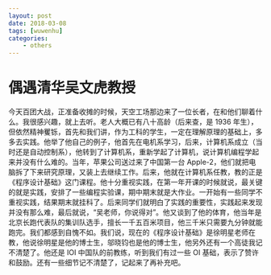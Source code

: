 ```yaml
---
layout: post
date: 2018-03-08
tags: [wuwenhu]
categories:
    - others
---
```


# 偶遇清华吴文虎教授

今天百团大战，正准备收摊的时候，天空工场那边来了一位长者，在和他们聊着什么。我很感兴趣，就上去听。老人大概已有八十高龄（后来查，是 1936 年生），但依然精神矍铄，首先和我们讲，作为工科的学生，一定在理解原理的基础上，多多去实践。他举了他自己的例子，他首先在电机系学习，后来，计算机系成立（当时还是自动控制系），他转到了计算机系，重新学起了计算机，说计算机编程学起来并没有什么难的。当年，苹果公司送过来了中国第一台 Apple-2，他们就把电脑拆了下来研究原理，又装上去继续工作。后来，他就在计算机系任教，教的正是《程序设计基础》这门课程。他十分重视实践，在第一年开课的时候就说，最关键的就是实践，安排了一些编程实验课，期中期末就是大作业。一开始有一些同学不重视实践，结果期末就挂科了。后来同学们就明白了实践的重要性，实践起来发现并没有那么难，最后就说，“吴老师，你说得对”。他又谈到了他的体育，他当年是北京长跑代表队的集训队选手，擅长一千五百米项目，他三千米只需要九分钟就能跑完。我们都感到自愧不如。我们说，现在的《程序设计基础》是徐明星老师在教，他说徐明星是他的博士生，邬晓钧也是他的博士生，他另外还有一个高徒我记不清楚了。他还是 IOI 中国队的前教练，听到我们有过一些 OI 基础，表示了赞许和鼓励。还有一些细节记不清楚了，记起来了再补充吧。

